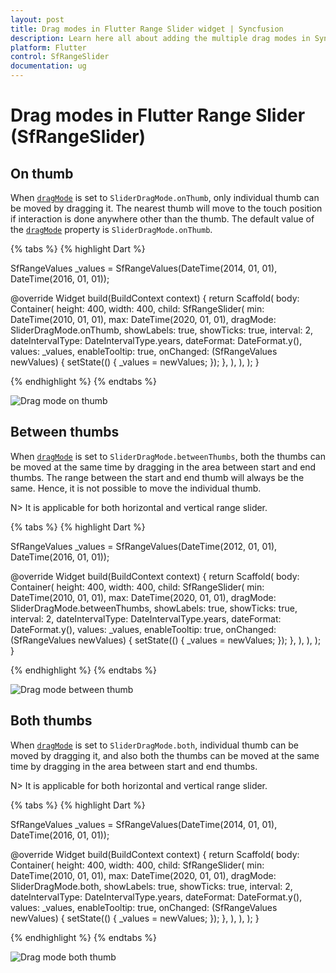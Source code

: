 ```yaml
---
layout: post
title: Drag modes in Flutter Range Slider widget | Syncfusion
description: Learn here all about adding the multiple drag modes in Syncfusion Flutter Range Slider (SfRangeSlider) widget and more.
platform: Flutter
control: SfRangeSlider
documentation: ug
---
```


# Drag modes in Flutter Range Slider (SfRangeSlider)

## On thumb

When [`dragMode`](https://pub.dev/documentation/syncfusion_flutter_sliders/latest/sliders/SfRangeSlider/dragMode.html) is set to `SliderDragMode.onThumb`, only individual thumb can be moved by dragging it. The nearest thumb will move to the touch position if interaction is done anywhere other than the thumb. The default value of the [`dragMode`](https://pub.dev/documentation/syncfusion_flutter_sliders/latest/sliders/SfRangeSlider/dragMode.html) property is `SliderDragMode.onThumb`.

{% tabs %}
{% highlight Dart %}

SfRangeValues _values = SfRangeValues(DateTime(2014, 01, 01), DateTime(2016, 01, 01));

@override
Widget build(BuildContext context) {
  return Scaffold(
    body: Container(
      height: 400,
      width: 400,
      child: SfRangeSlider(
        min: DateTime(2010, 01, 01),
        max: DateTime(2020, 01, 01),
        dragMode: SliderDragMode.onThumb,
        showLabels: true,
        showTicks: true,
        interval: 2,
        dateIntervalType: DateIntervalType.years,
        dateFormat: DateFormat.y(),
        values: _values,
        enableTooltip: true,
        onChanged: (SfRangeValues newValues) {
          setState(() {
            _values = newValues;
          });
        },
      ),
    ),
  );
}

{% endhighlight %}
{% endtabs %}

![Drag mode on thumb](images/drag-mode/range-slider-drag-mode-on-thumb.gif)

## Between thumbs

When [`dragMode`](https://pub.dev/documentation/syncfusion_flutter_sliders/latest/sliders/SfRangeSlider/dragMode.html) is set to `SliderDragMode.betweenThumbs`, both the thumbs can be moved at the same time by dragging in the area between start and end thumbs. The range between the start and end thumb will always be the same. Hence, it is not possible to move the individual thumb.

N> It is applicable for both horizontal and vertical range slider.

{% tabs %}
{% highlight Dart %}

SfRangeValues _values = SfRangeValues(DateTime(2012, 01, 01), DateTime(2016, 01, 01));

@override
Widget build(BuildContext context) {
  return Scaffold(
    body: Container(
      height: 400,
      width: 400,
      child: SfRangeSlider(
        min: DateTime(2010, 01, 01),
        max: DateTime(2020, 01, 01),
        dragMode: SliderDragMode.betweenThumbs,
        showLabels: true,
        showTicks: true,
        interval: 2,
        dateIntervalType: DateIntervalType.years,
        dateFormat: DateFormat.y(),
        values: _values,
        enableTooltip: true,
        onChanged: (SfRangeValues newValues) {
          setState(() {
            _values = newValues;
          });
        },
      ),
    ),
  );
}

{% endhighlight %}
{% endtabs %}

![Drag mode between thumb](images/drag-mode/range-slider-drag-mode-between-thumb.gif)

## Both thumbs

When [`dragMode`](https://pub.dev/documentation/syncfusion_flutter_sliders/latest/sliders/SfRangeSlider/dragMode.html) is set to `SliderDragMode.both`, individual thumb can be moved by dragging it, and also both the thumbs can be moved at the same time by dragging in the area between start and end thumbs.

N> It is applicable for both horizontal and vertical range slider.

{% tabs %}
{% highlight Dart %}

SfRangeValues _values = SfRangeValues(DateTime(2014, 01, 01), DateTime(2016, 01, 01));

@override
Widget build(BuildContext context) {
  return Scaffold(
    body: Container(
      height: 400,
      width: 400,
      child: SfRangeSlider(
        min: DateTime(2010, 01, 01),
        max: DateTime(2020, 01, 01),
        dragMode: SliderDragMode.both,
        showLabels: true,
        showTicks: true,
        interval: 2,
        dateIntervalType: DateIntervalType.years,
        dateFormat: DateFormat.y(),
        values: _values,
        enableTooltip: true,
        onChanged: (SfRangeValues newValues) {
          setState(() {
            _values = newValues;
          });
        },
      ),
    ),
  );
}

{% endhighlight %}
{% endtabs %}

![Drag mode both thumb](images/drag-mode/range-slider-drag-mode-both.gif)

